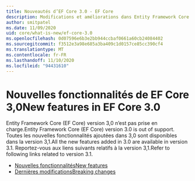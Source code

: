 ```yaml
---
title: Nouveautés d’EF Core 3.0 - EF Core
description: Modifications et améliorations dans Entity Framework Core 3,0
author: smitpatel
ms.date: 11/09/2020
uid: core/what-is-new/ef-core-3.0
ms.openlocfilehash: 0d07596e6b3e2bb944ccbaf0661a60cb24084402
ms.sourcegitcommit: f3512e3a98e685a3ba409c1d0157ce85cc390cf4
ms.translationtype: MT
ms.contentlocale: fr-FR
ms.lasthandoff: 11/10/2020
ms.locfileid: "94431610"
---
```

# <a name="new-features-in-ef-core-30"></a><span data-ttu-id="5f2fe-103">Nouvelles fonctionnalités de EF Core 3,0</span><span class="sxs-lookup"><span data-stu-id="5f2fe-103">New features in EF Core 3.0</span></span>

<span data-ttu-id="5f2fe-104">Entity Framework Core (EF Core) version 3,0 n’est pas prise en charge.</span><span class="sxs-lookup"><span data-stu-id="5f2fe-104">Entity Framework Core (EF Core) version 3.0 is out of support.</span></span> <span data-ttu-id="5f2fe-105">Toutes les nouvelles fonctionnalités ajoutées dans 3,0 sont disponibles dans la version 3,1.</span><span class="sxs-lookup"><span data-stu-id="5f2fe-105">All the new features added in 3.0 are available in version 3.1.</span></span> <span data-ttu-id="5f2fe-106">Reportez-vous aux liens suivants relatifs à la version 3,1.</span><span class="sxs-lookup"><span data-stu-id="5f2fe-106">Refer to following links related to version 3.1.</span></span>

- [<span data-ttu-id="5f2fe-107">Nouvelles fonctionnalités</span><span class="sxs-lookup"><span data-stu-id="5f2fe-107">New features</span></span>](xref:core/what-is-new/ef-core-3.x/index)
- [<span data-ttu-id="5f2fe-108">Dernières modifications</span><span class="sxs-lookup"><span data-stu-id="5f2fe-108">Breaking changes</span></span>](xref:core/what-is-new/ef-core-3.x/breaking-changes)
